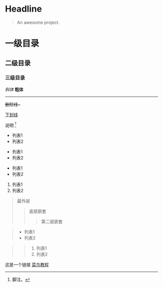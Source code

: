 # Headline

> An awesome project.

# 一级目录
## 二级目录
### 三级目录

*斜体*
**粗体**
***
~~删除线~~~

<u>下划线</u>

说明 [^RUNOOB]

[^RUNOOB]: 脚注。

* 列表1
* 列表2

+ 列表1
+ 列表2

- 列表1
- 列表2

1. 列表1
2. 列表2

>最外层
>>底层嵌套
>>>第二层嵌套

>* 列表1
>* 列表2

>>1. 列表1
>>2. 列表2

这是一个链接 [菜鸟教程](https://www.runoob.com)